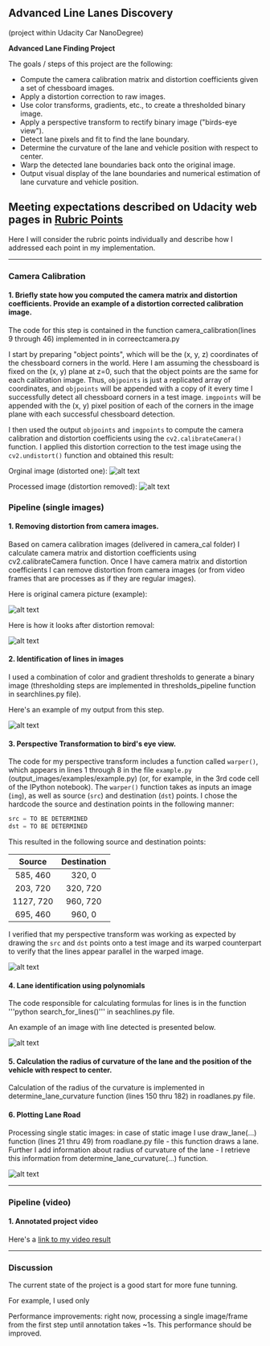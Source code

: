 ## Advanced Line Lanes Discovery 
(project within Udacity Car NanoDegree)

**Advanced Lane Finding Project**

The goals / steps of this project are the following:

* Compute the camera calibration matrix and distortion coefficients given a set of chessboard images.
* Apply a distortion correction to raw images.
* Use color transforms, gradients, etc., to create a thresholded binary image.
* Apply a perspective transform to rectify binary image ("birds-eye view").
* Detect lane pixels and fit to find the lane boundary.
* Determine the curvature of the lane and vehicle position with respect to center.
* Warp the detected lane boundaries back onto the original image.
* Output visual display of the lane boundaries and numerical estimation of lane curvature and vehicle position.

[//]: # (Image References)

[image0]: ./camera_cal/calibration2.jpg "Distorted"
[image1]: ./output_images/undist_calibration2.jpg "Undistorted"
[image2]: ./test_images/test3.jpg "Original image"
[image10]: ./output_images/undist_test3.jpg "Undistorted Image"
[image3]: ./output_images/lines_undist_test3.jpg "Binary Example"
[image4]: ./output_images/warped_lines_undist_test3_10percent.jpg "Warp Example"
[image5]: ./output_images/per_warped_lines_undist_test3_10percent.jpg "Fit Visual"
[image6]: ./output_images/annotated_test3.jpg "Output"
[video1]: ./annotated_project_video.mp4 "Video"

## Meeting expectations described on Udacity web pages in [Rubric Points](https://review.udacity.com/#!/rubrics/571/view)

Here I will consider the rubric points individually and describe how I addressed each point in my implementation. 

---
### Camera Calibration 

#### 1. Briefly state how you computed the camera matrix and distortion coefficients. Provide an example of a distortion corrected calibration image.

The code for this step is contained in the function camera_calibration(lines 9 through 46) implemented in in correectcamera.py 

I start by preparing "object points", which will be the (x, y, z) coordinates of the chessboard corners in the world. Here I am assuming the chessboard is fixed on the (x, y) plane at z=0, such that the object points are the same for each calibration image.  Thus, `objpoints` is just a replicated array of coordinates, and `objpoints` will be appended with a copy of it every time I successfully detect all chessboard corners in a test image.  `imgpoints` will be appended with the (x, y) pixel position of each of the corners in the image plane with each successful chessboard detection.  

I then used the output `objpoints` and `imgpoints` to compute the camera calibration and distortion coefficients using the `cv2.calibrateCamera()` function.  I applied this distortion correction to the test image using the `cv2.undistort()` function and obtained this result: 

Orginal image (distorted one):
![alt text][image0]

Processed image (distortion removed):
![alt text][image1]


### Pipeline (single images)

#### 1. Removing distortion from camera images.

Based on camera calibration images (delivered in camera_cal folder) I calculate camera matrix and distortion coefficients using cv2.calibrateCamera function. Once I have camera matrix and distortion coefficients I can remove distortion from camera images (or from video frames that are processes as if they are regular images).

Here is original camera picture (example):

![alt text][image2]

Here is how it looks after distortion removal:

![alt text][image10]

#### 2. Identification of lines in images

I used a combination of color and gradient thresholds to generate a binary image (thresholding steps are implemented in thresholds_pipeline function in searchlines.py file). 

Here's an example of my output from this step.

![alt text][image3]

#### 3. Perspective Transformation to bird's eye view.

The code for my perspective transform includes a function called `warper()`, which appears in lines 1 through 8 in the file `example.py` (output_images/examples/example.py) (or, for example, in the 3rd code cell of the IPython notebook).  The `warper()` function takes as inputs an image (`img`), as well as source (`src`) and destination (`dst`) points.  I chose the hardcode the source and destination points in the following manner:

```python
src = TO BE DETERMINED
dst = TO BE DETERMINED
```

This resulted in the following source and destination points:

| Source        | Destination   | 
|:-------------:|:-------------:| 
| 585, 460      | 320, 0        | 
| 203, 720      | 320, 720      |
| 1127, 720     | 960, 720      |
| 695, 460      | 960, 0        |

I verified that my perspective transform was working as expected by drawing the `src` and `dst` points onto a test image and its warped counterpart to verify that the lines appear parallel in the warped image.

![alt text][image4]

#### 4. Lane identification using polynomials

The code responsible for calculating formulas for lines is in the function '''python search_for_lines()''' in seachlines.py file. 

An example of an image with line detected is presented below.

![alt text][image5]

#### 5. Calculation the radius of curvature of the lane and the position of the vehicle with respect to center.

Calculation of the radius of the curvature is implemented in determine_lane_curvature function (lines 150 thru 182) in roadlanes.py file.

#### 6. Plotting Lane Road

Processing single static images: in case of static image I use draw_lane(...) function (lines 21 thru 49) from roadlane.py file - this function draws a lane. Further I add information about radius of curvature of the lane - I retrieve this information from determine_lane_curvature(...) function. 

![alt text][image6]

---

### Pipeline (video)

#### 1. Annotated project video  

Here's a [link to my video result](./project_video.mp4)

---

### Discussion

The current state of the project is a good start for more fune tunning.

For example, I used only 

Performance improvements: right now, processing a single image/frame from the first step until annotation takes ~1s. This performance should be improved.


